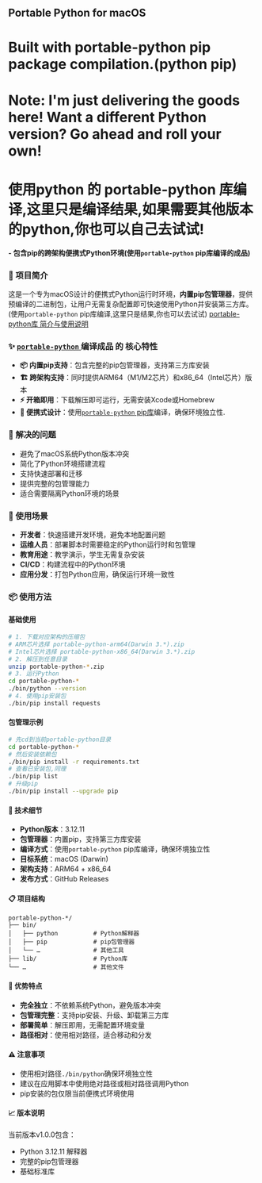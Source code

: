 ## Portable Python for macOS
# Built with portable-python pip package compilation.(python pip)
# Note: I'm just delivering the goods here! Want a different Python version? Go ahead and roll your own!
# 使用python 的 portable-python 库编译,这里只是编译结果,如果需要其他版本的python,你也可以自己去试试!
**- 包含pip的跨架构便携式Python环境(使用`portable-python` pip库编译的成品)**
### 🎯 项目简介
这是一个专为macOS设计的便携式Python运行时环境，**内置pip包管理器**，提供预编译的二进制包，让用户无需复杂配置即可快速使用Python并安装第三方库。(使用`portable-python` pip库编译,这里只是结果,你也可以去试试)
[portable-python库 简介与使用说明](https://pypi.org/project/portable-python/)
### ✨ [`portable-python` ](https://pypi.org/project/portable-python/)编译成品 的 核心特性
- **📦 内置pip支持**：包含完整的pip包管理器，支持第三方库安装
- **🏗️ 跨架构支持**：同时提供ARM64（M1/M2芯片）和x86_64（Intel芯片）版本
- **⚡ 开箱即用**：下载解压即可运行，无需安装Xcode或Homebrew
- **🔧 便携式设计**：使用[`portable-python` pip库](https://pypi.org/project/portable-python/)编译，确保环境独立性.
### 🎯 解决的问题
- 避免了macOS系统Python版本冲突
- 简化了Python环境搭建流程
- 支持快速部署和迁移
- 提供完整的包管理能力
- 适合需要隔离Python环境的场景
### 🚀 使用场景
- **开发者**：快速搭建开发环境，避免本地配置问题
- **运维人员**：部署脚本时需要稳定的Python运行时和包管理
- **教育用途**：教学演示，学生无需复杂安装
- **CI/CD**：构建流程中的Python环境
- **应用分发**：打包Python应用，确保运行环境一致性
### 📦 使用方法
#### 基础使用
```bash
# 1. 下载对应架构的压缩包
# ARM芯片选择 portable-python-arm64(Darwin 3.*).zip
# Intel芯片选择 portable-python-x86_64(Darwin 3.*).zip
# 2. 解压到任意目录
unzip portable-python-*.zip
# 3. 运行Python
cd portable-python-*
./bin/python --version
# 4. 使用pip安装包
./bin/pip install requests
```
#### 包管理示例
```bash
# 先cd到当前portable-python目录
cd portable-python-*
# 然后安装依赖包
./bin/pip install -r requirements.txt
# 查看已安装包,同理
./bin/pip list
# 升级pip
./bin/pip install --upgrade pip
```
#### 🔧 技术细节
- **Python版本**：3.12.11
- **包管理器**：内置pip，支持第三方库安装
- **编译方式**：使用`portable-python` pip库编译，确保环境独立性
- **目标系统**：macOS (Darwin)
- **架构支持**：ARM64 + x86_64
- **发布方式**：GitHub Releases
#### 📋 项目结构
```
portable-python-*/
├── bin/
│   ├── python          # Python解释器
│   ├── pip             # pip包管理器
│   └── …               # 其他工具
├── lib/                # Python库
└── …                   # 其他文件
```
#### 🎯 优势特点
- **完全独立**：不依赖系统Python，避免版本冲突
- **包管理完整**：支持pip安装、升级、卸载第三方库
- **部署简单**：解压即用，无需配置环境变量
- **路径相对**：使用相对路径，适合移动和分发
#### ⚠️ 注意事项
- 使用相对路径`./bin/python`确保环境独立性
- 建议在应用脚本中使用绝对路径或相对路径调用Python
- pip安装的包仅限当前便携式环境使用
#### 📈 版本说明
当前版本v1.0.0包含：
- Python 3.12.11 解释器
- 完整的pip包管理器
- 基础标准库
